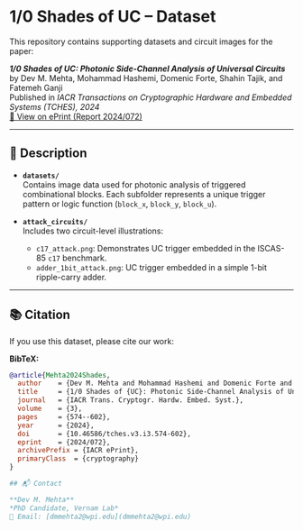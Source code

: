 # 1/0 Shades of UC – Dataset

This repository contains supporting datasets and circuit images for the paper:

**_1/0 Shades of UC: Photonic Side-Channel Analysis of Universal Circuits_**  
by Dev M. Mehta, Mohammad Hashemi, Domenic Forte, Shahin Tajik, and Fatemeh Ganji  
Published in *IACR Transactions on Cryptographic Hardware and Embedded Systems (TCHES), 2024*  
[📄 View on ePrint (Report 2024/072)](https://eprint.iacr.org/2024/072)

---

## 📄 Description

- **`datasets/`**  
  Contains image data used for photonic analysis of triggered combinational blocks. Each subfolder represents a unique trigger pattern or logic function (`block_x`, `block_y`, `block_u`).

- **`attack_circuits/`**  
  Includes two circuit-level illustrations:
  - `c17_attack.png`: Demonstrates UC trigger embedded in the ISCAS-85 `c17` benchmark.
  - `adder_1bit_attack.png`: UC trigger embedded in a simple 1-bit ripple-carry adder.

---

## 📚 Citation

If you use this dataset, please cite our work:

**BibTeX:**

```bibtex
@article{Mehta2024Shades,
  author    = {Dev M. Mehta and Mohammad Hashemi and Domenic Forte and Shahin Tajik and Fatemeh Ganji},
  title     = {1/0 Shades of {UC}: Photonic Side‐Channel Analysis of Universal Circuits},
  journal   = {IACR Trans. Cryptogr. Hardw. Embed. Syst.},
  volume    = {3},
  pages     = {574--602},
  year      = {2024},
  doi       = {10.46586/tches.v3.i3.574-602},
  eprint    = {2024/072},
  archivePrefix = {IACR ePrint},
  primaryClass  = {cryptography}
}

## 📬 Contact

**Dev M. Mehta**  
*PhD Candidate, Vernam Lab*  
📧 Email: [dmmehta2@wpi.edu](dmmehta2@wpi.edu)
